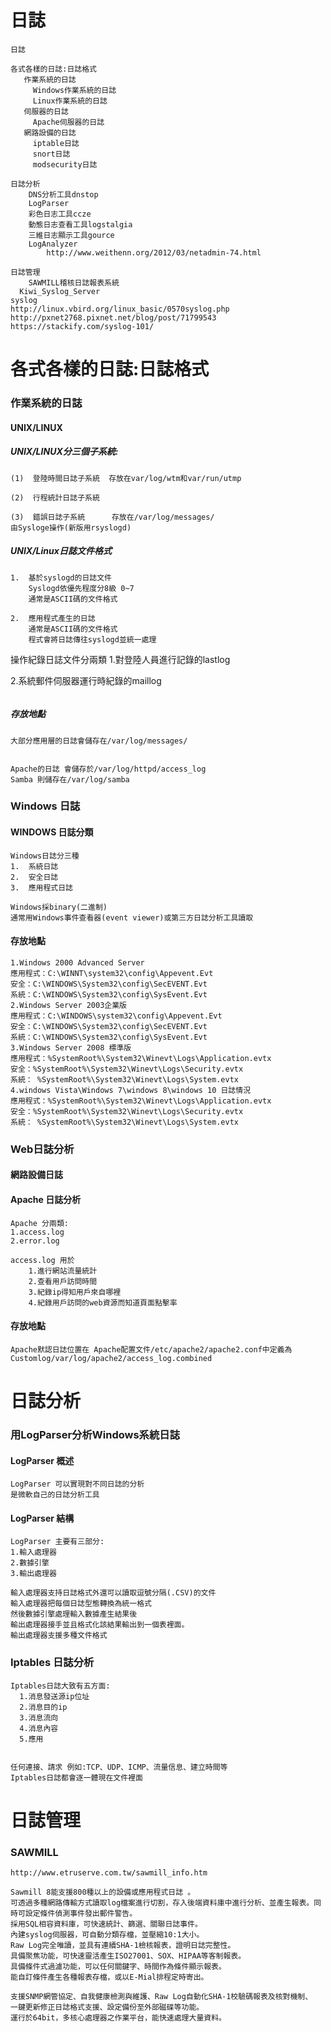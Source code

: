 # 日誌
```
日誌

各式各樣的日誌:日誌格式
   作業系統的日誌
     Windows作業系統的日誌
     Linux作業系統的日誌
   伺服器的日誌
     Apache伺服器的日誌
   網路設備的日誌
     iptable日誌
     snort日誌
     modsecurity日誌
     
日誌分析
    DNS分析工具dnstop
    LogParser
    彩色日志工具ccze
    動態日志查看工具logstalgia
    三維日志顯示工具gource
    LogAnalyzer
        http://www.weithenn.org/2012/03/netadmin-74.html

日誌管理
	SAWMILL稽核日誌報表系統
  Kiwi_Syslog_Server
syslog
http://linux.vbird.org/linux_basic/0570syslog.php
http://pxnet2768.pixnet.net/blog/post/71799543
https://stackify.com/syslog-101/
```

# 各式各樣的日誌:日誌格式

### 作業系統的日誌
#### UNIX/LINUX
##### UNIX/LINUX分三個子系統:
```
(1)  登陸時間日誌子系統  存放在var/log/wtm和var/run/utmp

(2)  行程統計日誌子系統

(3)  錯誤日誌子系統      存放在/var/log/messages/
由Sysloge操作(新版用rsyslogd)
```
##### UNIX/Linux日誌文件格式
```
1.  基於syslogd的日誌文件 
    Syslogd依優先程度分8級 0~7
    通常是ASCII碼的文件格式

2.  應用程式產生的日誌
    通常是ASCII碼的文件格式
    程式會將日誌傳往syslogd並統一處理
 ```
操作紀錄日誌文件分兩類
  1.對登陸人員進行記錄的lastlog
  
  2.系統郵件伺服器運行時紀錄的maillog
```
```
##### 存放地點 
```
大部分應用層的日誌會儲存在/var/log/messages/


Apache的日誌 會儲存於/var/log/httpd/access_log
Samba 則儲存在/var/log/samba
```
### Windows 日誌
#### WINDOWS 日誌分類
```
Windows日誌分三種
1.  系統日誌           
2.  安全日誌           
3.  應用程式日誌       

Windows採binary(二進制)
通常用Windows事件查看器(event viewer)或第三方日誌分析工具讀取
```
#### 存放地點
```
1.Windows 2000 Advanced Server
應用程式：C:\WINNT\system32\config\Appevent.Evt
安全：C:\WINDOWS\System32\config\SecEVENT.Evt
系統：C:\WINDOWS\System32\config\SysEvent.Evt
2.Windows Server 2003企業版
應用程式：C:\WINDOWS\system32\config\Appevent.Evt
安全：C:\WINDOWS\System32\config\SecEVENT.Evt
系統：C:\WINDOWS\System32\config\SysEvent.Evt
3.Windows Server 2008 標準版
應用程式：%SystemRoot%\System32\Winevt\Logs\Application.evtx
安全：%SystemRoot%\System32\Winevt\Logs\Security.evtx
系統： %SystemRoot%\System32\Winevt\Logs\System.evtx
4.windows Vista\Windows 7\windows 8\windows 10 日誌情況
應用程式：%SystemRoot%\System32\Winevt\Logs\Application.evtx
安全：%SystemRoot%\System32\Winevt\Logs\Security.evtx
系統： %SystemRoot%\System32\Winevt\Logs\System.evtx
```
### Web日誌分析
#### 網路設備日誌
#### Apache 日誌分析
```
Apache 分兩類:
1.access.log
2.error.log

access.log 用於
    1.進行網站流量統計
    2.查看用戶訪問時間
    3.紀錄ip得知用戶來自哪裡
    4.紀錄用戶訪問的web資源而知道頁面點擊率
```
#### 存放地點
```
Apache默認日誌位置在 Apache配置文件/etc/apache2/apache2.conf中定義為
Customlog/var/log/apache2/access_log.combined
```
# 日誌分析
### 用LogParser分析Windows系統日誌
#### LogParser 概述
```
LogParser 可以實現對不同日誌的分析 
是微軟自己的日誌分析工具
```
#### LogParser 結構
```
LogParser 主要有三部分:
1.輸入處理器
2.數據引擎
3.輸出處理器	

輸入處理器支持日誌格式外還可以讀取逗號分隔(.CSV)的文件
輸入處理器把每個日誌型態轉換為統一格式
然後數據引擎處理輸入數據產生結果後
輸出處理器接手並且格式化該結果輸出到一個表裡面。
輸出處理器支援多種文件格式
```
### Iptables 日誌分析
```
Iptables日誌大致有五方面:
  1.消息發送源ip位址
  2.消息目的ip
  3.消息流向
  4.消息內容
  5.應用


任何連接、請求 例如:TCP、UDP、ICMP、流量信息、建立時間等
Iptables日誌都會逐一體現在文件裡面
```
# 日誌管理
### SAWMILL
```
http://www.etruserve.com.tw/sawmill_info.htm

Sawmill 8能支援800種以上的設備或應用程式日誌 。
可透過多種網路傳輸方式讀取log檔案進行切割，存入後端資料庫中進行分析、並產生報表。同時可設定條件偵測事件發出郵件警告。
採用SQL相容資料庫，可快速統計、篩選、關聯日誌事件。
內建syslog伺服器，可自動分類存檔，並壓縮10:1大小。
Raw Log完全唯讀，並具有連續SHA-1檢核報表，證明日誌完整性。
具備聚焦功能，可快速靈活產生ISO27001、SOX、HIPAA等客制報表。
具備條件式過濾功能，可以任何關鍵字、時間作為條件顯示報表。
能自訂條件產生各種報表存檔，或以E-Mial排程定時寄出。　　

支援SNMP網管協定、自我健康檢測與維護、Raw Log自動化SHA-1校驗碼報表及核對機制、
一鍵更新修正日誌格式支援、設定備份至外部磁碟等功能。
運行於64bit，多核心處理器之作業平台，能快速處理大量資料。
```


